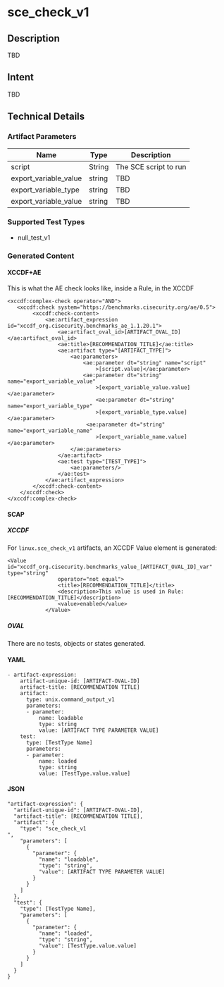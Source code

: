 # sce_check_v1

## Description
TBD

## Intent
TBD

## Technical Details
### Artifact Parameters
| Name                  |Type    | Description |
| ----------------------|--------| ----------- |
| script  | String | The SCE script to run  |
| export_variable_value |string |TBD	|
| export_variable_type|string | TBD |
| export_variable_value | string | TBD |

### Supported Test Types
- null_test_v1

### Generated Content
#### XCCDF+AE
This is what the AE check looks like, inside a Rule, in the XCCDF

```
<xccdf:complex-check operator="AND">
   <xccdf:check system="https://benchmarks.cisecurity.org/ae/0.5">
        <xccdf:check-content>
            <ae:artifact_expression id="xccdf_org.cisecurity.benchmarks_ae_1.1.20.1">
                <ae:artifact_oval_id>[ARTIFACT_OVAL_ID]</ae:artifact_oval_id>
                <ae:title>[RECOMMENDATION_TITLE]</ae:title>
                <ae:artifact type="[ARTIFACT_TYPE]">
                    <ae:parameters>
                        <ae:parameter dt="string" name="script"
                            >[script.value]</ae:parameter>
                        <ae:parameter dt="string" name="export_variable_value"
                            >[export_variable_value.value]</ae:parameter>
                            <ae:parameter dt="string" name="export_variable_type"
                            >[export_variable_type.value]</ae:parameter>
                         <ae:parameter dt="string" name="export_variable_name"
                            >[export_variable_name.value]</ae:parameter>
                    </ae:parameters>
                </ae:artifact>
                <ae:test type="[TEST_TYPE]">
                    <ae:parameters/>
                </ae:test>
            </ae:artifact_expression>
        </xccdf:check-content>
    </xccdf:check>
</xccdf:complex-check>
```

#### SCAP
##### XCCDF
For `linux.sce_check_v1` artifacts, an XCCDF Value element is generated:


```
<Value id="xccdf_org.cisecurity.benchmarks_value_[ARTIFACT_OVAL_ID]_var" type="string"
				operator="not equal">
				<title>[RECOMMENDATION_TITLE]</title>
				<description>This value is used in Rule: [RECOMMENDATION_TITLE]</description>
				<value>enabled</value>
			</Value>
```


##### OVAL 
There are no tests, objects or states generated.

#### YAML


```
- artifact-expression:
    artifact-unique-id: [ARTIFACT-OVAL-ID]
    artifact-title: [RECOMMENDATION TITLE]
    artifact:
      type: unix.command_output_v1
      parameters:
      - parameter: 
          name: loadable
          type: string
          value: [ARTIFACT TYPE PARAMETER VALUE]
    test:
      type: [TestType Name]
      parameters:
      - parameter:
          name: loaded
          type: string
          value: [TestType.value.value]
```

#### JSON

```
"artifact-expression": {
  "artifact-unique-id": [ARTIFACT-OVAL-ID],
  "artifact-title": [RECOMMENDATION TITLE],
  "artifact": {
    "type": "sce_check_v1
",
    "parameters": [
      {
        "parameter": {
          "name": "loadable",
          "type": "string",
          "value": [ARTIFACT TYPE PARAMETER VALUE]
        }
      }
    ]
  },
  "test": {
    "type": [TestType Name],
    "parameters": [
      {
        "parameter": {
          "name": "loaded",
          "type": "string",
          "value": [TestType.value.value]
        }
      }
    ]
  }
}
``` 